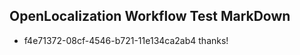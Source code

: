 ## OpenLocalization Workflow Test MarkDown
* f4e71372-08cf-4546-b721-11e134ca2ab4 thanks!

<!--HONumber=Jul16_HO2-->


